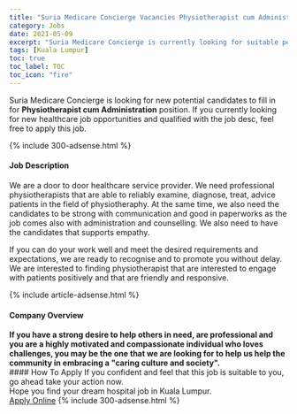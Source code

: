 ```yaml
---
title: "Suria Medicare Concierge Vacancies Physiotherapist cum Administration" 
category: Jobs 
date: 2021-05-09 
excerpt: "Suria Medicare Concierge is currently looking for suitable person to fill in the Physiotherapist cum Administration which positioned at Kuala Lumpur" 
tags: [Kuala Lumpur] 
toc: true 
toc_label: TOC 
toc_icon: "fire" 
--- 
```


<p>Suria Medicare Concierge is looking for new potential candidates to fill in for <b>Physiotherapist cum Administration</b> position. If you currently looking for new healthcare job opportunities and qualified with the job desc, feel free to apply this job.
</p>{% include 300-adsense.html %} 
<div><div><h4>Job Description</h4></div><div><div><span><div><p>We are a door to door healthcare service provider. We need professional physiotherapists that are able to reliably examine, diagnose, treat, advice patients in the field of physiotheraphy. At the same time, we also need the candidates to be strong with communication and good in paperworks as the job comes also with administration and counselling. We also need to have the candidates that supports empathy.</p><p>If you can do your work well and meet the desired requirements and expectations, we are ready to recognise and to promote you without delay. We are interested to finding physiotherapist that are interested to engage with patients positively and that are friendly and responsive.</p></div></span></div></div></div> 
{% include article-adsense.html %} 
<div><div><h4>Company Overview</h4></div><div><div><span><div><div><strong>If you have a strong desire to help others in need, are professional and you are a highly motivated and compassionate individual who loves challenges, you may be the one that we are looking for to help us help the community in embracing a "caring culture and society".</strong></div></div></span></div></div></div> 
#### How To Apply 
If you confident and feel that this job is suitable to you, go ahead take your action now. <br/> 
Hope you find your dream hospital job in Kuala Lumpur. <br/> 
<a href="https://www.jobstreet.com.my/en/job/physiotherapist-cum-administration-4561158?jobId=jobstreet-my-job-4561158" class="btn btn--warning" target="_blank" rel="nofollow noopenner">Apply Online</a> 
{% include 300-adsense.html %} 